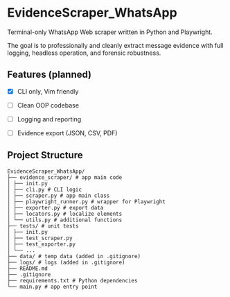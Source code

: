 # EvidenceScraper_WhatsApp

Terminal-only WhatsApp Web scraper written in Python and Playwright.

The goal is to professionally and cleanly extract message evidence with full logging, headless operation, and forensic robustness.

## Features (planned)
- [x] CLI only, Vim friendly
- [ ] Clean OOP codebase
- [ ] Logging and reporting
- [ ] Evidence export (JSON, CSV, PDF)


## Project Structure

```
EvidenceScraper_WhatsApp/
├── evidence_scraper/ # app main code
│ ├── init.py
│ ├── cli.py # CLI logic
│ ├── scraper.py # app main class
│ ├── playwright_runner.py # wrapper for Playwright
│ ├── exporter.py # export data
│ ├── locators.py # localize elements
│ └── utils.py # additional functions
├── tests/ # unit tests
│ ├── init.py
│ ├── test_scraper.py
│ ├── test_exporter.py
│ └── ...
├── data/ # temp data (added in .gitignore)
├── logs/ # logs (added in .gitignore)
├── README.md
├── .gitignore
├── requirements.txt # Python dependencies
└── main.py # app entry point
```
